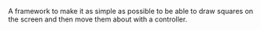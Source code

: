 A framework to make it as simple as possible to be able to draw squares on the screen and then move them
about with a controller.
